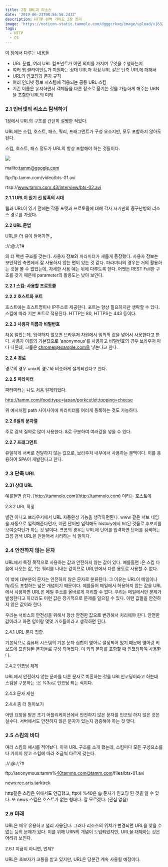 ```yaml
---
title: 2장 URL과 리소스
date: '2019-06-23T08:56:56.243Z'
description: HTTP 완벽 가이드 2장 정리
image: 'https://noticon-static.tammolo.com/dgggcrkxq/image/upload/v1632186958/tlog/http-perfect-guide_am6yzc.png'
tags:
  - HTTP
  - CS
---
```


이 장에서 다루는 내용들

- URL 문법, 여러 URL 컴포넌트가 어떤 의미를 가지며 무엇을 수행하는지
- 여러 웹 클라이언트가 지원하는 상대 URL과 확장 URL 같은 단축 URL에 대해서
- URL의 인코딩과 문자 규칙
- 여러 인터넷 정보 시스템에 적용되는 공통 URL 스킴
- 기존 이름은 유지하면서 객체들을 다른 장소로 옮기는 것을 가능하게 해주는 URN을 포함한 URL의 미래

### 2.1 인터넷의 리소스 탐색하기

1장에서 URL의 구조를 간단히 설명한 적있다.

URL에는 스킴, 호스트, 패스, 쿼리, 프래그먼트가 구성 요소지만, 모두 포함하지 않아도 된다.

스킴, 호스트, 패스 정도가 URL의 항상 포함해야 하는 것들이다.

![](https://noticon-static.tammolo.com/dgggcrkxq/image/upload/v1631952575/tlog/_2019-06-20__12-7f10e661-1e5f-4b63-a657-2f45af02ef03.23.11_ffcvms.png)

mailto:tamm@google.com

ftp:ftp.tamm.com/video/bts-01.avi

rtsp://www.tamm.com:43/interview/bts-02.avi

**2.1.1 URL이 있기 전 암흑의 시대**

웹과 URL이 있기 전에는 각종 포맷과 프로토콜에 대해 각자 자기만의 중구난방의 리소스 경로를 가졌다.

**2.2 URL 문법**

URL을 더 깊이 들어가면,,

<schem>://<user>:<password>@<host>:<port>/<path>;<parameter>?<query>#<fragment>

의 더 빡센 구조를 갖는다. 사용자 정보와 파라미터가 새롭게 등장했다. 사용자 정보는 보안적인 측면에서 잘 사용하지 않는 면이 있는 것 같다. 파라미터의 경우는 거의 활용하는 것을 볼 수 없었는데, 자세한 사용 예는 뒤에 다루도록 한다. 어쨋든 REST Full한 구조를 갖기 때문에 parameter의 활용도는 낮아 보인다.

**2.2.1 스킴: 사용할 프로토콜**

**2.2.2 호스트와 포트**

호스트에는 호스트명이나 IP주소로 제공한다. 포트는 항상 필요하지만 생략할 수 있다. 스킴에 따라 기본 포트로 적용된다. HTTP는 80, HTTPS는 443 등이다.

**2.2.3 사용자 이름과 비밀번호**

처음 알았는데, 입력하지 않으면 브라우저 차원에서 임의의 값을 넣어서 사용한다고 한다. 사용자 이름의 기본값으로 'anonymous'를 사용하고 비밀번호의 경우 브라우저 마다 다른데, 크롬은 chrome@example.com을 넣는다고 한다.

**2.2.4 경로**

경로의 경우 unix의 경로와 비슷하게 설계되었다고 한다.

**2.2.5 파라미터**

파라미터는 나도 처음 알게되었다.

http://tamm.com/food;type=japan/porkcutlet;topping=cheese

위 예시처럼 path 사이사이에 파라미터를 여러개 등록하는 것도 가능하다.

**2.2.6질의 문자열**

주로 검색 질의로 많이 사용한다. &로 구분하여 여러값을 넣을 수 있다.

**2.2.7 프래그먼트**

유일하게 서버로 전달하지 않는 값으로, 브라우저 내부에서 사용하는 문맥이다. 이를 응용하여 SPA이 개발한다고 한다.

### 2.3 단축 URL

**2.31 상대 URL**

예를들면 쉽다. [http://tammolo.com](http://tammolo.com) 이라는 호스트에

2.3.2 URL 확장

별건 아니고 브라우저에서 URL 자동완성 기능을 생각하면된다. www 같은 서브 네임을 자동으로 입력해준다던가, 어떤 단어만 입력해도 history에서 hit된 것들로 후보지를 보여준다던가 하는 것 말이다. 크롬의 경우는 URL에 단어를 입력하면 단어를 검색하는 크롬 검색 URL을 만들어서 처리하는 식 말이다.

### 2.4 안전하지 않는 문자

URL에서 특정 목적으로 사용하는 값과 안전하지 않는 값이 있다. 예를들면 :은 스킴 다음에 나오는 값, ?는 쿼리를 나내는 값이므로 URL안에서 다른 용도로 사용할 수 없다. 

이 밖에 대부분의 문자는 안전하지 않은 문자로 분류된다. 그 이유는 URL이 메일이나 ftp등도 포함하는 넓은 개념이기 때문이다. 예를들어 메일에서 허용하지 않는 값을 URL에서 사용하면 URL은 메일 주소를 올바르게 처리할 수 없다. 우리는 메일에서만 문제가 발생한다고 하더라도 이런 값은 장기적으로 문제를 일으킬 수 있다. 이런 값들을 안전하지 않은 값이라 한다.

 우리는 서비스의 안전성을 위해서 항상 안전한 값으로 변경해서 처리해야 한다. 안전한 값이라고 하면 영어랑 몇몇 기호들이라고 생각하면 된다.

2.4.1 URL 문자 집합

기본적으로 컴퓨터 시스템의 기본 문자 집합이 영어로 설정되어 있기 때문에 영어랑 키보드에 프린팅된 문자들로 구성 되어있다. 이 외의 문자를 포함할 때 인코딩하여 사용한다.

2.4.2 인코딩 체계

URL에서 안전하지 않는 문자를 다른 문자로 치환하는 것을 URL인코딩이라고 하는데 스킴을 구분하는 :은 %3a로 인코딩 되는 식이다.

2.4.3 문자 제한

2.4.4 좀 더 알아보기

어떤 요청을 받은 초기 어플리케이션에서 안전하지 않은 문자를 인코딩 하지 않은 것은 실수다. 서버에서도 안전하지 않은 문자가 있는지 검증해야 하는 것 맞다.

### 2.5 스킴의 바다

여러 스킴의 예시를 적어놨다. 아까 URL 구조를 소개 했는데, 스킴마다 모든 구성요소를 다 가지지 않고 스킴에 따라 조금씩 다르게 갖는다.

<schem>://<user>:<password>@<host>:<port>/<path>;<parameter>?<query>#<fragment>

ftp://anonymous:tamm%40tammo.com@tamm.com/files/bts-01.avi

news:rec.arts.tarktrek

http같은 스킴은 위에서도 언급했고, ftp에 %40은 @ 문자가 인코딩 된 것을 알 수 있다. 또 news 스킴은 호스트가 없는 형태다. 잘 모르겠다. (관심 없음)

### 2.6 미래

URL은 매우 유용하고 널리 사용된다. 그러나 리소스의 위치가 변경되면 URL을 찾을 수 없는 등의 문제가 있다. 이를 위해 URN의 개념이 도입되었지만, URL을 대체하는 것은 어려워 보인다.

2.6.1 지금이 아니면, 언제?

URL은 초보자가 고통을 받고 있지만, URL은 당분간 계속 사용될 예정이다.